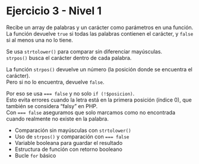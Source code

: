 # Ejercicio 3 - Nivel 1

Recibe un array de palabras y un carácter como parámetros en una función.  
La función devuelve `true` si todas las palabras contienen el carácter, y `false` si al menos una no lo tiene.

Se usa `strtolower()` para comparar sin diferenciar mayúsculas.  
`strpos()` busca el carácter dentro de cada palabra.

La función `strpos()` devuelve un número (la posición donde se encuentra el carácter).  
Pero si no lo encuentra, devuelve `false`.

Por eso se usa `=== false` y no solo `if (!$posicion)`.  
Esto evita errores cuando la letra está en la primera posición (índice 0), que también se considera “falsy” en PHP.  
Con `=== false` aseguramos que solo marcamos como no encontrada cuando realmente no existe en la palabra.

- Comparación sin mayúsculas con `strtolower()`
- Uso de `strpos()` y comparación con `=== false`
- Variable booleana para guardar el resultado
- Estructura de función con retorno booleano
- Bucle `for` básico

